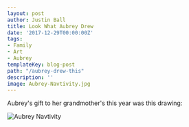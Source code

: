 ```yaml
---
layout: post
author: Justin Ball
title: Look What Aubrey Drew
date: '2017-12-29T00:00:00Z'
tags:
- Family
- Art
- Aubrey
templateKey: blog-post
path: "/aubrey-drew-this"
description: ''
image: Aubrey-Navtivity.jpg
---
```


Aubrey's gift to her grandmother's this year was this drawing:

<div class="post-images">
  <img src="Aubrey-Navtivity.jpg" alt="Aubrey Navtivity" />
</div>
